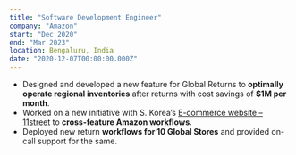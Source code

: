 ```yaml
---
title: "Software Development Engineer"
company: "Amazon"
start: "Dec 2020"
end: "Mar 2023"
location: Bengaluru, India
date: "2020-12-07T00:00:00.000Z"
---
```


- Designed and developed a new feature for Global Returns to **optimally operate regional inventories** after returns with cost savings of **$1M per month**.
- Worked on a new initiative with S. Korea’s [E-commerce website – 11street](https://www.11st.co.kr/amazon/deal) to **cross-feature Amazon workflows**.
- Deployed new return **workflows for 10 Global Stores** and provided on-call support for the same.
